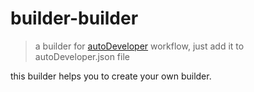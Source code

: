 # builder-builder

> a builder for [autoDeveloper](https://github.com/goblins-tech/autoDeveloper) workflow, just add it to autoDeveloper.json file

this builder helps you to create your own builder.
